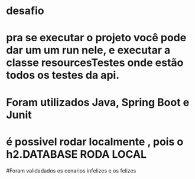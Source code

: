 # desafio


# pra se executar o projeto você pode dar um um run nele, e executar a classe resourcesTestes onde estão todos os testes da api.

# Foram utilizados Java, Spring Boot e Junit

# é possivel rodar localmente , pois o h2.DATABASE RODA LOCAL

#Foram validadados os cenarios infelizes e os felizes




